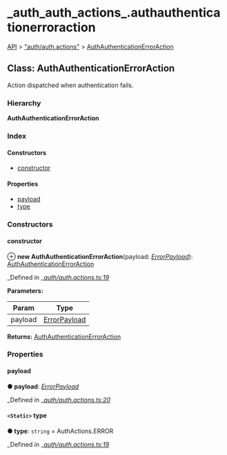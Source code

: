 # \_auth\_auth\_actions\_.authauthenticationerroraction

[API](../../api-1.md) &gt; ["auth/auth.actions"](../modules/_auth_auth_actions_.md) &gt; [AuthAuthenticationErrorAction](_auth_auth_actions_.authauthenticationerroraction.md)

## Class: AuthAuthenticationErrorAction

Action dispatched when authentication fails.

### Hierarchy

**AuthAuthenticationErrorAction**

### Index

#### Constructors

* [constructor](_auth_auth_actions_.authauthenticationerroraction.md#constructor)

#### Properties

* [payload](_auth_auth_actions_.authauthenticationerroraction.md#payload)
* [type](_auth_auth_actions_.authauthenticationerroraction.md#type)

### Constructors

#### constructor

⊕ **new AuthAuthenticationErrorAction**\(payload: [_ErrorPayload_](../modules/_auth_auth_actions_.md#errorpayload)\): [AuthAuthenticationErrorAction](_auth_auth_actions_.authauthenticationerroraction.md)

_Defined in _[_auth/auth.actions.ts:19_](https://github.com/authumn/authumn-angular/blob/93ce399/projects/authumn-angular/src/auth/auth.actions.ts#L19)

**Parameters:**

| Param | Type |
| --- | --- |
| payload | [ErrorPayload](../modules/_auth_auth_actions_.md#errorpayload) |

**Returns:** [AuthAuthenticationErrorAction](_auth_auth_actions_.authauthenticationerroraction.md)

### Properties

#### payload

**● payload**: [_ErrorPayload_](../modules/_auth_auth_actions_.md#errorpayload)

_Defined in _[_auth/auth.actions.ts:20_](https://github.com/authumn/authumn-angular/blob/93ce399/projects/authumn-angular/src/auth/auth.actions.ts#L20)

#### `<Static>` type

**● type**: `string` = AuthActions.ERROR

_Defined in _[_auth/auth.actions.ts:19_](https://github.com/authumn/authumn-angular/blob/93ce399/projects/authumn-angular/src/auth/auth.actions.ts#L19)

